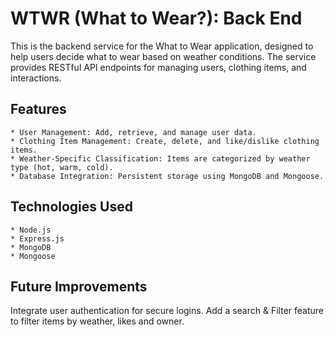 # WTWR (What to Wear?): Back End

This is the backend service for the What to Wear application, designed to help users decide what to wear based on weather conditions. The service provides RESTful API endpoints for managing users, clothing items, and interactions.

## Features

    * User Management: Add, retrieve, and manage user data.
    * Clothing Item Management: Create, delete, and like/dislike clothing items.
    * Weather-Specific Classification: Items are categorized by weather type (hot, warm, cold).
    * Database Integration: Persistent storage using MongoDB and Mongoose.

## Technologies Used

    * Node.js
    * Express.js
    * MongoDB
    * Mongoose

## Future Improvements

Integrate user authentication for secure logins.
Add a search & Filter feature to filter items by weather, likes and owner.
